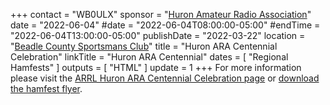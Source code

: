 +++
contact = "WB0ULX"
sponsor = "[Huron Amateur Radio Association](https://huronarc.info/)"
date = "2022-06-04"
#date = "2022-06-04T08:00:00-05:00"
#endTime = "2022-06-04T13:00:00-05:00"
publishDate = "2022-03-22"
location = "[Beadle County Sportsmans Club](https://www.yellowpages.com/huron-sd/mip/beadle-county-sportsmans-club-12602892)"
title = "Huron ARA Centennial Celebration"
linkTitle = "Huron ARA Centennial"
dates = [ "Regional Hamfests" ]
outputs = [ "HTML" ]
update = 1
+++
For more information please visit the
[ARRL Huron ARA Centennial Celebration page](http://www.arrl.org/hamfests/huron-ara-centennial-celebration)
or [download the hamfest flyer](https://huronarc.info/hamfest-2022-flyer).
